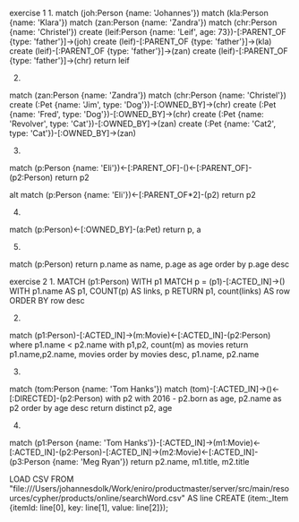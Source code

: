 exercise 1
1.
match (joh:Person {name: 'Johannes'})
match (kla:Person {name: 'Klara'})
match (zan:Person {name: 'Zandra'})
match (chr:Person {name: 'Christel'})
create (leif:Person {name: 'Leif', age: 73})-[:PARENT_OF {type: 'father'}]->(joh)
create (leif)-[:PARENT_OF {type: 'father'}]->(kla)
create (leif)-[:PARENT_OF {type: 'father'}]->(zan)
create (leif)-[:PARENT_OF {type: 'father'}]->(chr)
return leif

2.
match (zan:Person {name: 'Zandra'})
match (chr:Person {name: 'Christel'})
create (:Pet {name: 'Jim', type: 'Dog'})-[:OWNED_BY]->(chr)
create (:Pet {name: 'Fred', type: 'Dog'})-[:OWNED_BY]->(chr)
create (:Pet {name: 'Revolver', type: 'Cat'})-[:OWNED_BY]->(zan)
create (:Pet {name: 'Cat2', type: 'Cat'})-[:OWNED_BY]->(zan)


3.
match (p:Person {name: 'Eli'})<-[:PARENT_OF]-()<-[:PARENT_OF]-(p2:Person)
return p2

alt
match (p:Person {name: 'Eli'})<-[:PARENT_OF*2]-(p2)
return p2

4.
match (p:Person)<-[:OWNED_BY]-(a:Pet) return p, a

5.
match (p:Person)
return p.name as name, p.age as age
order by p.age desc



exercise 2
1. 
MATCH (p1:Person)
WITH p1
MATCH p = (p1)-[:ACTED_IN]->()
WITH p1.name AS p1, COUNT(p) AS links, p
RETURN p1, count(links) AS row
ORDER BY row desc

2.
match (p1:Person)-[:ACTED_IN]->(m:Movie)<-[:ACTED_IN]-(p2:Person)
where p1.name < p2.name
with p1,p2, count(m) as movies
return p1.name,p2.name, movies
order by movies desc, p1.name, p2.name 

3.
match (tom:Person {name: 'Tom Hanks'})
match (tom)-[:ACTED_IN]->()<-[:DIRECTED]-(p2:Person)
with p2
with 2016 - p2.born as age, p2.name as p2 
order by age desc
return distinct p2, age

4.
match (p1:Person {name: 'Tom Hanks'})-[:ACTED_IN]->(m1:Movie)<-[:ACTED_IN]-(p2:Person)-[:ACTED_IN]->(m2:Movie)<-[:ACTED_IN]-(p3:Person {name: 'Meg Ryan'})
return p2.name, m1.title, m2.title



LOAD CSV FROM "file:///Users/johannesdolk/Work/eniro/productmaster/server/src/main/resources/cypher/products/online/searchWord.csv" AS line
CREATE (item:_Item {itemId: line[0], key: line[1], value: line[2]});